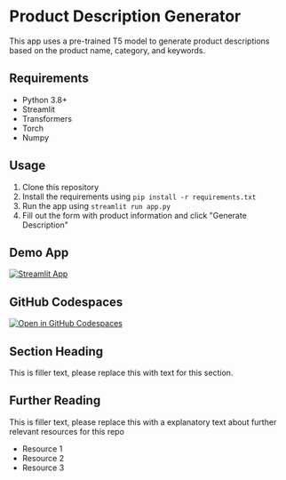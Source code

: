 # Product Description Generator

This app uses a pre-trained T5 model to generate product descriptions based on the product name, category, and keywords.

## Requirements

* Python 3.8+
* Streamlit
* Transformers
* Torch
* Numpy

## Usage

1. Clone this repository
2. Install the requirements using `pip install -r requirements.txt`
3. Run the app using `streamlit run app.py`
4. Fill out the form with product information and click "Generate Description"

## Demo App

[![Streamlit App](https://static.streamlit.io/badges/streamlit_badge_black_white.svg)](https://pdg.streamlit.app/)

## GitHub Codespaces

[![Open in GitHub Codespaces](https://github.com/codespaces/badge.svg)](https://codespaces.new/streamlit/app-starter-kit?quickstart=1)

## Section Heading

This is filler text, please replace this with text for this section.

## Further Reading

This is filler text, please replace this with a explanatory text about further relevant resources for this repo
- Resource 1
- Resource 2
- Resource 3

